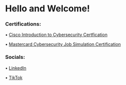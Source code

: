 <h1> Hello and Welcome!</h1>

<h3> Certifications: </h3>

• <a href = "https://drive.google.com/file/d/1JyzOdEgfmH6UaYhdwlKmWICkkbH9N6bS/view?usp=drivesdk">  Cisco Introduction to Cybersecurity Certfication</a>

• <a href = "https://forage-uploads-prod.s3.amazonaws.com/completion-certificates/mastercard/vcKAB5yYAgvemepGQ_Mastercard_mbk3yZPQm4hDvkX6K_1726799246502_completion_certificate.pdf">  Mastercard Cybersecurity Job Simulation Certification</a>

<h3> Socials: </h3>

• <a href = "http://linkedin.com/in/saaim-f-0689731a4"> LinkedIn</a>

• <a href = "https://www.tiktok.com/@cyber.times?_t=8px65cDIZv5&_r=1"> TikTok</a>